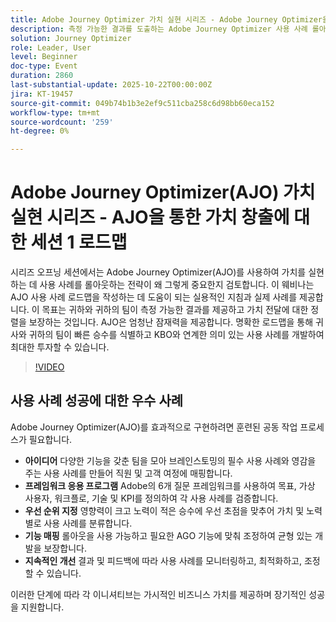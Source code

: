 ```yaml
---
title: Adobe Journey Optimizer 가치 실현 시리즈 - Adobe Journey Optimizer을 통한 가치 창출에 대한 세션 1 로드맵
description: 측정 가능한 결과를 도출하는 Adobe Journey Optimizer 사용 사례 롤아웃 전략을 디자인하는 방법을 알아봅니다. 비즈니스 가치를 극대화하기 위한 실용적인 팁과 실제 사례를 살펴보십시오.
solution: Journey Optimizer
role: Leader, User
level: Beginner
doc-type: Event
duration: 2860
last-substantial-update: 2025-10-22T00:00:00Z
jira: KT-19457
source-git-commit: 049b74b1b3e2ef9c511cba258c6d98bb60eca152
workflow-type: tm+mt
source-wordcount: '259'
ht-degree: 0%

---
```



# Adobe Journey Optimizer(AJO) 가치 실현 시리즈 - AJO을 통한 가치 창출에 대한 세션 1 로드맵

시리즈 오프닝 세션에서는 Adobe Journey Optimizer(AJO)를 사용하여 가치를 실현하는 데 사용 사례를 롤아웃하는 전략이 왜 그렇게 중요한지 검토합니다. 이 웨비나는 AJO 사용 사례 로드맵을 작성하는 데 도움이 되는 실용적인 지침과 실제 사례를 제공합니다. 이 목표는 귀하와 귀하의 팀이 측정 가능한 결과를 제공하고 가치 전달에 대한 정렬을 보장하는 것입니다. AJO은 엄청난 잠재력을 제공합니다. 명확한 로드맵을 통해 귀사와 귀하의 팀이 빠른 승수를 식별하고 KBO와 연계한 의미 있는 사용 사례를 개발하여 최대한 투자할 수 있습니다.

>[!VIDEO](https://video.tv.adobe.com/v/3476067/?learn=on&enablevpops)

## 사용 사례 성공에 대한 우수 사례

Adobe Journey Optimizer(AJO)를 효과적으로 구현하려면 훈련된 공동 작업 프로세스가 필요합니다.

* **아이디어** 다양한 기능을 갖춘 팀을 모아 브레인스토밍의 필수 사용 사례와 영감을 주는 사용 사례를 만들어 직원 및 고객 여정에 매핑합니다.
* **프레임워크 응용 프로그램** Adobe의 6개 질문 프레임워크를 사용하여 목표, 가상 사용자, 워크플로, 기술 및 KPI를 정의하여 각 사용 사례를 검증합니다.
* **우선 순위 지정** 영향력이 크고 노력이 적은 승수에 우선 초점을 맞추어 가치 및 노력별로 사용 사례를 분류합니다.
* **기능 매핑** 롤아웃을 사용 가능하고 필요한 AGO 기능에 맞춰 조정하여 균형 있는 개발을 보장합니다.
* **지속적인 개선** 결과 및 피드백에 따라 사용 사례를 모니터링하고, 최적화하고, 조정할 수 있습니다.

이러한 단계에 따라 각 이니셔티브는 가시적인 비즈니스 가치를 제공하며 장기적인 성공을 지원합니다.

